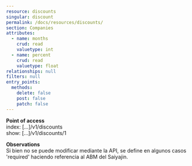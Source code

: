 ```yaml
---
resource: discounts
singular: discount
permalink: /docs/resources/discounts/
section: Companies
attributes:
  - name: months
    crud: read
    valuetype: int
  - name: percent
    crud: read
    valuetype: float
relationships: null
filters: null
entry_points:
  methods:
    delete: false
    post: false
    patch: false
---
```


**Point of access**<br>
index: [...]/v1/discounts<br>
show: [...]/v1/discounts/1

**Observations**<br>
Si bien no se puede modificar mediante la API, se define en algunos casos 'required' haciendo referencia al ABM del Saiyajin.
